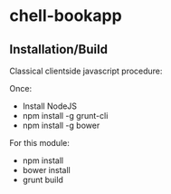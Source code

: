 chell-bookapp
=============
Installation/Build
------------------
Classical clientside javascript procedure:
 
Once:
- Install NodeJS
- npm install -g grunt-cli
- npm install -g bower
 
For this module:
- npm install
- bower install
- grunt build